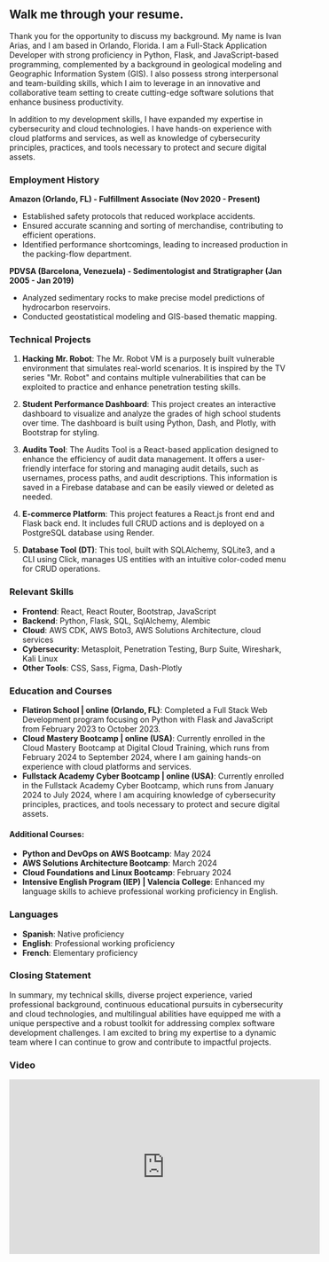 ## **Walk me through your resume.**

Thank you for the opportunity to discuss my background. My name is Ivan Arias, and I am based in Orlando, Florida. I am a Full-Stack Application Developer with strong proficiency in Python, Flask, and JavaScript-based programming, complemented by a background in geological modeling and Geographic Information System (GIS). I also possess strong interpersonal and team-building skills, which I aim to leverage in an innovative and collaborative team setting to create cutting-edge software solutions that enhance business productivity.

In addition to my development skills, I have expanded my expertise in cybersecurity and cloud technologies. I have hands-on experience with cloud platforms and services, as well as knowledge of cybersecurity principles, practices, and tools necessary to protect and secure digital assets.

### Employment History

**Amazon (Orlando, FL) - Fulfillment Associate (Nov 2020 - Present)**
- Established safety protocols that reduced workplace accidents.
- Ensured accurate scanning and sorting of merchandise, contributing to efficient operations.
- Identified performance shortcomings, leading to increased production in the packing-flow department.

**PDVSA (Barcelona, Venezuela) - Sedimentologist and Stratigrapher (Jan 2005 - Jan 2019)**
- Analyzed sedimentary rocks to make precise model predictions of hydrocarbon reservoirs.
- Conducted geostatistical modeling and GIS-based thematic mapping.

### Technical Projects

1. **Hacking Mr. Robot**: The Mr. Robot VM is a purposely built vulnerable environment that simulates real-world scenarios. It is inspired by the TV series "Mr. Robot" and contains multiple vulnerabilities that can be exploited to practice and enhance penetration testing skills.


2. **Student Performance Dashboard**: This project creates an interactive dashboard to visualize and analyze the grades of high school students over time. The dashboard is built using Python, Dash, and Plotly, with Bootstrap for styling.


3. **Audits Tool**: The Audits Tool is a React-based application designed to enhance the efficiency of audit data management. It offers a user-friendly interface for storing and managing audit details, such as usernames, process paths, and audit descriptions. This information is saved in a Firebase database and can be easily viewed or deleted as needed.


4. **E-commerce Platform**: This project features a React.js front end and Flask back end. It includes full CRUD actions and is deployed on a PostgreSQL database using Render.


5. **Database Tool (DT)**: This tool, built with SQLAlchemy, SQLite3, and a CLI using Click, manages US entities with an intuitive color-coded menu for CRUD operations.


### Relevant Skills

- **Frontend**: React, React Router, Bootstrap, JavaScript
- **Backend**: Python, Flask, SQL, SqlAlchemy, Alembic
- **Cloud**: AWS CDK, AWS Boto3, AWS Solutions Architecture, cloud services
- **Cybersecurity**: Metasploit, Penetration Testing, Burp Suite, Wireshark, Kali Linux
- **Other Tools**: CSS, Sass, Figma, Dash-Plotly

### Education and Courses

- **Flatiron School | online (Orlando, FL)**: Completed a Full Stack Web Development program focusing on Python with Flask and JavaScript from February 2023 to October 2023.
- **Cloud Mastery Bootcamp | online (USA)**: Currently enrolled in the Cloud Mastery Bootcamp at Digital Cloud Training, which runs from February 2024 to September 2024, where I am gaining hands-on experience with cloud platforms and services.
- **Fullstack Academy Cyber Bootcamp | online (USA)**: Currently enrolled in the Fullstack Academy Cyber Bootcamp, which runs from January 2024 to July 2024, where I am acquiring knowledge of cybersecurity principles, practices, and tools necessary to protect and secure digital assets.

#### **Additional Courses**:

  - **Python and DevOps on AWS Bootcamp**: May 2024
  - **AWS Solutions Architecture Bootcamp**: March 2024
  - **Cloud Foundations and Linux Bootcamp**: February 2024
- **Intensive English Program (IEP) | Valencia College**: Enhanced my language skills to achieve professional working proficiency in English.

### Languages

- **Spanish**: Native proficiency
- **English**: Professional working proficiency
- **French**: Elementary proficiency

### Closing Statement

In summary, my technical skills, diverse project experience, varied professional background, continuous educational pursuits in cybersecurity and cloud technologies, and multilingual abilities have equipped me with a unique perspective and a robust toolkit for addressing complex software development challenges. I am excited to bring my expertise to a dynamic team where I can continue to grow and contribute to impactful projects.


### Video 

<iframe width="560" height="315" src="https://www.youtube.com/embed/4m7ICoRvons?si=KfuLgQYAvbReIVgA" title="YouTube video player" frameborder="0" allow="accelerometer; autoplay; clipboard-write; encrypted-media; gyroscope; picture-in-picture; web-share" referrerpolicy="strict-origin-when-cross-origin" allowfullscreen></iframe>